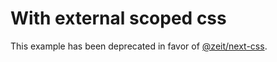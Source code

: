 # With external scoped css

This example has been deprecated in favor of [@zeit/next-css](https://github.com/zeit/next-plugins/tree/master/packages/next-css).
